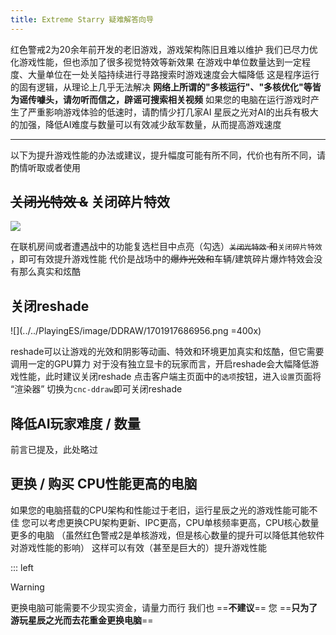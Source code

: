 ```yaml
---
title: Extreme Starry 疑难解答向导
---
```


红色警戒2为20余年前开发的老旧游戏，游戏架构陈旧且难以维护
我们已尽力优化游戏性能，但也添加了很多视觉特效等新效果
在游戏中单位数量达到一定程度、大量单位在一处关隘持续进行寻路搜索时游戏速度会大幅降低
这是程序运行的固有逻辑，从理论上几乎无法解决
**网络上所谓的"多核运行"、"多核优化"等皆为谣传噱头，请勿听而信之，辟谣可搜索相关视频**
如果您的电脑在运行游戏时产生了严重影响游戏体验的低速时，请酌情少打几家AI
星辰之光对AI的出兵有极大的加强，降低AI难度与数量可以有效减少敌军数量，从而提高游戏速度

---

以下为提升游戏性能的办法或建议，提升幅度可能有所不同，代价也有所不同，请酌情听取或者使用

## ~~关闭光特效 &~~ 关闭碎片特效

![](image/Offline/1701938683481.png)

在联机房间或者遭遇战中的功能复选栏目中点亮（勾选）~~`关闭光特效` 和~~`关闭碎片特效` ，即可有效提升游戏性能
代价是战场中的~~爆炸光效和~~车辆/建筑碎片爆炸特效会没有那么真实和炫酷

## 关闭reshade

![](../../PlayingES/image/DDRAW/1701917686956.png =400x)

reshade可以让游戏的光效和阴影等动画、特效和环境更加真实和炫酷，但它需要调用一定的GPU算力
对于没有独立显卡的玩家而言，开启reshade会大幅降低游戏性能，此时建议关闭reshade
点击客户端主页面中的`选项`按钮，进入`设置`页面将 “渲染器” 切换为`cnc-ddraw`即可关闭reshade

## 降低AI玩家难度 / 数量

前言已提及，此处略过

## 更换 / 购买 CPU性能更高的电脑

如果您的电脑搭载的CPU架构和性能过于老旧，运行星辰之光的游戏性能可能不佳
您可以考虑更换CPU架构更新、IPC更高，CPU单核频率更高，CPU核心数量更多的电脑
（虽然红色警戒2是单核游戏，但是核心数量的提升可以降低其他软件对游戏性能的影响）
这样可以有效（甚至是巨大的）提升游戏性能

::: left

> [!warning]
> 更换电脑可能需要不少现实资金，请量力而行
> 我们也 ==**不建议**== 您 ==**只为了游玩星辰之光而去花重金更换电脑**==
